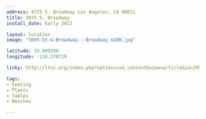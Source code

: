 ```yaml
---
address: 4775 S. Broadway Los Angeles, CA 90011
title: 36th S. Broadway
install_date: Early 2013

layout: location
image: "36th-St-&-Broadway---Broadway_m200.jpg"

latitude: 33.999398
longitude: -118.278719

linky: http://ltsc.org/index.php?option=com_content&view=article&id=295

tags:	
- Seating
- Plants
- Tables
- Benches

---
```

